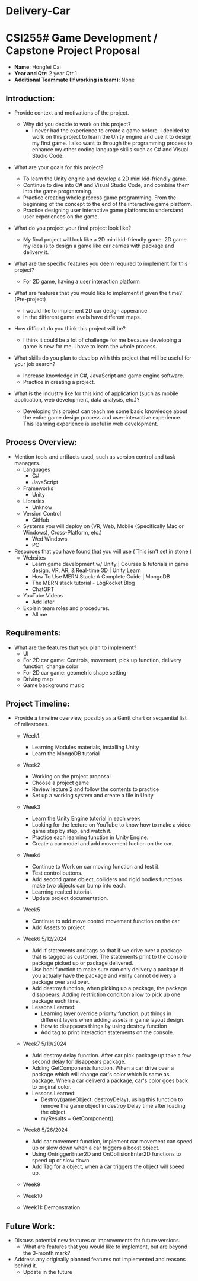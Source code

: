 # Delivery-Car
# CSI255# Game Development / Capstone Project Proposal
- **Name**: Hongfei Cai
- **Year and Qtr**: 2 year Qtr 1
- **Additional Teammate (If working in team)**: None

## Introduction:
- Provide context and motivations of the project.
    - Why did you decide to work on this project?
      - I never had the experience to create a game before. I decided to work on this project to learn the Unity engine and use it to design my first game. I also want to through the programming process to enhance my other coding language skills such as C# and Visual Studio Code. 
       
- What are your goals for this project?
  - To learn the Unity engine and develop a 2D mini kid-friendly game.
  - Continue to dive into C# and Visual Studio Code, and combine them into the game programming.
  - Practice creating whole process game programming. From the beginning of the concept to the end of the interactive game platform.
  - Practice designing user interactive game platforms to understand user experiences on the game.   
    
- What do you project your final project look like?
  - My final project will look like a 2D mini kid-friendly game. 2D game my idea is to design a game like car carries with package and delivery it. 
	 
- What are the specific features you deem required to implement for this project?
   - For 2D game, having a user interaction platform
       
- What are features that you would like to implement if given the time? (Pre-project)
  - I would like to implement 2D car design apperance.
  - In the different game levels have different maps.
- How difficult do you think this project will be?
  - I think it could be a lot of challenge for me because developing a game is new for me. I have to learn the whole process.
- What skills do you plan to develop with this project that will be useful for your job search?
  - Increase knowledge in C#, JavaScript and game engine software.
  - Practice in creating a project.
- What is the industry like for this kind of application (such as mobile application, web development, data analysis, etc.)?
  - Developing this project can teach me some basic knowledge about the entire game design process and user-interactive experience. This learning experience is useful in web development.

## Process Overview:
- Mention tools and artifacts used, such as version control and task managers.
  - Languages
     - C#
     - JavaScript
  - Frameworks
      - Unity
  - Libraries
      - Unknow
  - Version Control
      - GitHub
  - Systems you will deploy on (VR, Web, Mobile (Specifically Mac or Windows), Cross-Platform, etc.)
      - Wed Windows
      - PC
- Resources that you have found that you will use ( This isn't set in stone )
  - Websites
      - Learn game development w/ Unity | Courses & tutorials in game design, VR, AR, & Real-time 3D | Unity Learn
      - How To Use MERN Stack: A Complete Guide | MongoDB
      - The MERN stack tutorial - LogRocket Blog
      - ChatGPT
  - YouTube Videos
      - Add later
  - Explain team roles and procedures.
      - All me

## Requirements:
- What are the features that you plan to implement?
  - UI
  - For 2D car game: Controls, movement, pick up function, delivery function, change color
  - For 2D car game: geometric shape setting
  - Driving map 
  - Game background music

## Project Timeline:
- Provide a timeline overview, possibly as a Gantt chart or sequential list of milestones.
  - Week1:
      - Learning Modules materials, installing Unity
      - Learn the MongoDB tutorial
  - Week2
      - Working on the project proposal
      - Choose a project game
      - Review lecture 2 and follow the contents to practice
      - Set up a working system and create a file in Unity
  - Week3
      - Learn the Unity Engine tutorial in each week
      - Looking for the lecture on YouTube to know how to make a video game step by step, and watch it.
      - Practice each learning function in Unity Engine.
      - Create a car model and add movement fuction on the car.
  - Week4
      - Continue to Work on car moving function and test it.
      - Test control buttons.
      - Add second game object, colliders and rigid bodies functions make two objects can bump into each.
      - Learning realted tutorial.
      - Update project documentation.
  - Week5
      - Continue to add move control movement function on the car
      - Add Assets to project
  - Week6 5/12/2024
      - Add if statements and tags so that if we drive over a package that is tagged as customer. The statements print to the console package picked up or package 
        delivered.
      - Use bool function to make sure can only delivery a package if you actually have the package and verify cannot delivery a package over and over.
      - Add destroy function,  when picking up a package, the package disappears. Adding restriction condition allow to pick up one package each time.
    - Lessons Learned:
      - Learning layer override priority function, put things in different layers when adding assets in game layout design.
      - How to disappears things by using destroy function
      - Add tag to print interaction statements on the console.
  - Week7 5/19/2024
      - Add destroy delay function. After car pick package up take a few second delay for disappears package.
      - Adding GetComponents function. When a car drive over a package which will change car's color which is same as package. When a car deliverd a package, car's color 
        goes back to original color.
    - Lessons Learned:
      - Destroy(gameObject, destroyDelay), using this function to remove the game object in destroy Delay time after loading the object.
      - myResults = GetComponent<ComponentType>(). 
  - Week8 5/26/2024
      - Add car movement function, implement car movement can speed up or slow down when a car triggers a boost object.
      - Using OntriggerEnter2D and OnCollisionEnter2D functions to speed up or slow down.
      - Add Tag for a object, when a car triggers the object will speed up.      
  - Week9
    
  - Week10
  
  - Week11: Demonstration

## Future Work:
- Discuss potential new features or improvements for future versions.
    - What are features that you would like to implement, but are beyond the 3-month mark?
- Address any originally planned features not implemented and reasons behind it.
    - Update in the future



 
